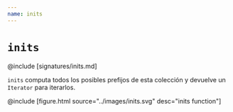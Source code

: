 ```yaml
---
name: inits
---
```


# `inits`

@include [signatures/inits.md]

`inits` computa todos los posibles prefijos de esta colección y devuelve un `Iterator` para iterarlos.

@include [figure.html source="../images/inits.svg" desc="inits function"]
